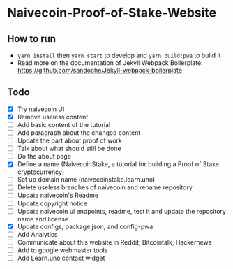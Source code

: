 # Naivecoin-Proof-of-Stake-Website

## How to run
* `yarn install` then `yarn start` to develop and `yarn build:pwa` to build it 
* Read more on the documentation of Jekyll Webpack Boilerplate: https://github.com/sandoche/Jekyll-webpack-boilerplate

## Todo
- [x] Try naivecoin UI
- [x] Remove useless content
- [ ] Add basic content of the tutorial
- [ ] Add paragraph about the changed content
- [ ] Update the part about proof of work
- [ ] Talk about what should still be done
- [ ] Do the about page
- [x] Define a name (NaivecoinStake, a tutorial for building a Proof of Stake cryptocurrency)
- [ ] Set up domain name (naivecoinstake.learn.uno)
- [ ] Delete useless branches of naivecoin and rename repository
- [ ] Update naivecoin's Readme
- [ ] Update copyright notice
- [ ] Update naivecoin ui endpoints, readme, test it and update the repository name and license
- [x] Update configs, package.json, and config-pwa
- [ ] Add Analytics
- [ ] Communicate about this website in Reddit, Bitcointalk, Hackernews
- [ ] Add to google webmaster tools
- [ ] Add Learn.uno contact widget
